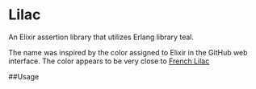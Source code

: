 Lilac
=====

An Elixir assertion library that utilizes Erlang library teal.

The name was inspired by the color assigned to Elixir in the GitHub web interface. The color appears to be very close to [French Lilac](""http://en.wikipedia.org/wiki/Lilac_(color)\#French_lilac"")

##Usage

